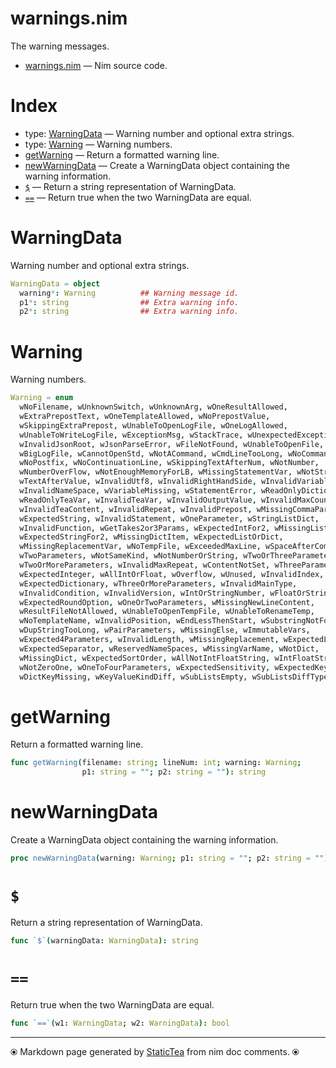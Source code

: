 # warnings.nim

The warning messages.

* [warnings.nim](../src/warnings.nim) &mdash; Nim source code.
# Index

* type: [WarningData](#warningdata) &mdash; Warning number and optional extra strings.
* type: [Warning](#warning) &mdash; Warning numbers.
* [getWarning](#getwarning) &mdash; Return a formatted warning line.
* [newWarningData](#newwarningdata) &mdash; Create a WarningData object containing the warning information.
* [`$`](#`$`) &mdash; Return a string representation of WarningData.
* [`==`](#`==`) &mdash; Return true when the two WarningData are equal.

# WarningData

Warning number and optional extra strings.

```nim
WarningData = object
  warning*: Warning          ## Warning message id.
  p1*: string                ## Extra warning info.
  p2*: string                ## Extra warning info.

```


# Warning

Warning numbers.

```nim
Warning = enum
  wNoFilename, wUnknownSwitch, wUnknownArg, wOneResultAllowed,
  wExtraPrepostText, wOneTemplateAllowed, wNoPrepostValue,
  wSkippingExtraPrepost, wUnableToOpenLogFile, wOneLogAllowed,
  wUnableToWriteLogFile, wExceptionMsg, wStackTrace, wUnexpectedException,
  wInvalidJsonRoot, wJsonParseError, wFileNotFound, wUnableToOpenFile,
  wBigLogFile, wCannotOpenStd, wNotACommand, wCmdLineTooLong, wNoCommand,
  wNoPostfix, wNoContinuationLine, wSkippingTextAfterNum, wNotNumber,
  wNumberOverFlow, wNotEnoughMemoryForLB, wMissingStatementVar, wNotString,
  wTextAfterValue, wInvalidUtf8, wInvalidRightHandSide, wInvalidVariable,
  wInvalidNameSpace, wVariableMissing, wStatementError, wReadOnlyDictionary,
  wReadOnlyTeaVar, wInvalidTeaVar, wInvalidOutputValue, wInvalidMaxCount,
  wInvalidTeaContent, wInvalidRepeat, wInvalidPrepost, wMissingCommaParen,
  wExpectedString, wInvalidStatement, wOneParameter, wStringListDict,
  wInvalidFunction, wGetTakes2or3Params, wExpectedIntFor2, wMissingListItem,
  wExpectedStringFor2, wMissingDictItem, wExpectedListOrDict,
  wMissingReplacementVar, wNoTempFile, wExceededMaxLine, wSpaceAfterCommand,
  wTwoParameters, wNotSameKind, wNotNumberOrString, wTwoOrThreeParameters,
  wTwoOrMoreParameters, wInvalidMaxRepeat, wContentNotSet, wThreeParameters,
  wExpectedInteger, wAllIntOrFloat, wOverflow, wUnused, wInvalidIndex,
  wExpectedDictionary, wThreeOrMoreParameters, wInvalidMainType,
  wInvalidCondition, wInvalidVersion, wIntOrStringNumber, wFloatOrStringNumber,
  wExpectedRoundOption, wOneOrTwoParameters, wMissingNewLineContent,
  wResultFileNotAllowed, wUnableToOpenTempFile, wUnableToRenameTemp,
  wNoTemplateName, wInvalidPosition, wEndLessThenStart, wSubstringNotFound,
  wDupStringTooLong, wPairParameters, wMissingElse, wImmutableVars,
  wExpected4Parameters, wInvalidLength, wMissingReplacement, wExpectedList,
  wExpectedSeparator, wReservedNameSpaces, wMissingVarName, wNotDict,
  wMissingDict, wExpectedSortOrder, wAllNotIntFloatString, wIntFloatString,
  wNotZeroOne, wOneToFourParameters, wExpectedSensitivity, wExpectedKey,
  wDictKeyMissing, wKeyValueKindDiff, wSubListsEmpty, wSubListsDiffTypes
```


# getWarning

Return a formatted warning line.

```nim
func getWarning(filename: string; lineNum: int; warning: Warning;
                p1: string = ""; p2: string = ""): string
```


# newWarningData

Create a WarningData object containing the warning information.

```nim
proc newWarningData(warning: Warning; p1: string = ""; p2: string = ""): WarningData
```


# `$`

Return a string representation of WarningData.

```nim
func `$`(warningData: WarningData): string
```


# `==`

Return true when the two WarningData are equal.

```nim
func `==`(w1: WarningData; w2: WarningData): bool
```



---
⦿ Markdown page generated by [StaticTea](https://github.com/flenniken/statictea/) from nim doc comments. ⦿
